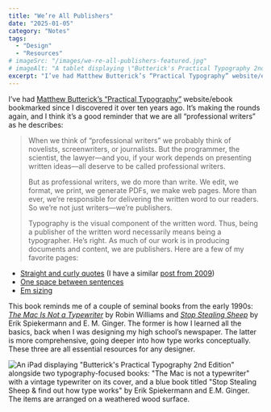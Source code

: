 ```yaml
---
title: "We’re All Publishers"
date: "2025-01-05"
category: "Notes"
tags:
  - "Design"
  - "Resources"
# imageSrc: "/images/we-re-all-publishers-featured.jpg"
# imageAlt: "A tablet displaying \"Butterick's Practical Typography 2nd Edition\" alongside two typography-focused books: \"The Mac is not a typewriter\" with a vintage typewriter on its cover, and a blue book titled \"Stop Stealing Sheep & find out how type works\" by Erik Spiekermann and E.M. Ginger. The items are arranged on a weathered wood surface."
excerpt: "I’ve had Matthew Butterick’s “Practical Typography” website/ebook bookmarked since I discovered it over ten years ago. It’s making the rounds again, and I think it’s a good reminder that we are all “professional writers” as he describes…"
---
```

I’ve had [Matthew Butterick’s “Practical Typography”](https://practicaltypography.com/) website/ebook bookmarked since I discovered it over ten years ago. It’s making the rounds again, and I think it’s a good reminder that we are all “professional writers” as he describes:

> When we think of “professional writers” we probably think of novelists, screenwriters, or journalists. But the programmer, the scientist, the lawyer—and you, if your work depends on presenting written ideas—all deserve to be called professional writers.
>
> But as professional writers, we do more than write. We edit, we format, we print, we generate PDFs, we make web pages. More than ever, we’re responsible for delivering the written word to our readers. So we’re not just writers—we’re publishers.
>
> Typography is the visual component of the written word. Thus, being a publisher of the written word necessarily means being a typographer.
He’s right. As much of our work is in producing documents and content, we are publishers. Here are a few of my favorite pages:

* [Straight and curly quotes](https://practicaltypography.com/straight-and-curly-quotes.html) (I have a similar [post from 2009](http://localhost:3000/posts/where-is-the-craftsmanship))
* [One space between sentences](https://practicaltypography.com/one-space-between-sentences.html)
* [Em sizing](https://practicaltypography.com/em-sizing.html)

This book reminds me of a couple of seminal books from the early 1990s: [_The Mac Is Not a Typewriter_](https://www.peachpit.com/store/mac-is-not-a-typewriter-9780201782639) by Robin Williams and [_Stop Stealing Sheep_](https://static.googleusercontent.com/media/fonts.google.com/en//knowledge/stop_stealing_sheep.pdf) by Erik Spiekermann and E. M. Ginger. The former is how I learned all the basics, back when I was designing my high school’s newspaper. The latter is more comprehensive, going deeper into how type works conceptually. These three are all essential resources for any designer.

![An iPad displaying "Butterick's Practical Typography 2nd Edition" alongside two typography-focused books: "The Mac is not a typewriter" with a vintage typewriter on its cover, and a blue book titled "Stop Stealing Sheep & find out how type works" by Erik Spiekermann and E.M. Ginger. The items are arranged on a weathered wood surface.](/images/we-re-all-publishers.jpg)
